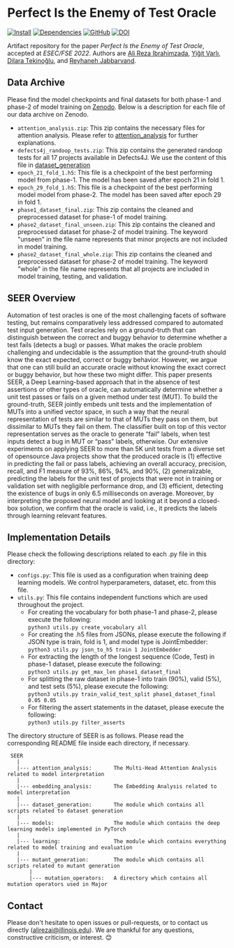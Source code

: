 # Perfect Is the Enemy of Test Oracle

[![Install](https://img.shields.io/badge/Install-Instructions-blue)](INSTALL.md)
[![Dependencies](https://img.shields.io/badge/-dependencies-green)](REQUIREMENTS.md)
[![GitHub](https://img.shields.io/github/license/Intelligent-CAT-Lab/SEER)](LICENSE)
[![DOI](https://zenodo.org/badge/DOI/10.5281/zenodo.6969272.svg)](https://doi.org/10.5281/zenodo.6969272)

Artifact repository for the paper _Perfect Is the Enemy of Test Oracle_, accepted at _ESEC/FSE 2022_.
Authors are [Ali Reza Ibrahimzada][ali], [Yiğit Varlı][yigit], [Dilara Tekinoğlu][dilara], and [Reyhaneh Jabbarvand][reyhaneh].

[ali]: https://alibrahimzada.github.io/
[yigit]: https://github.com/yigitv4rli
[dilara]: https://dtekinoglu.github.io/
[reyhaneh]: https://reyhaneh.cs.illinois.edu/index.htm

## Data Archive
Please find the model checkpoints and final datasets for both phase-1 and phase-2 of model training on [Zenodo](https://doi.org/10.5281/zenodo.6969272). Below is a description for each file of our data archive on Zenodo.
* `attention_analysis.zip`: This zip contains the necessary files for attention analysis. Please refer to [attention_analysis](attention_analysis) for further explanations.
* `defects4j_randoop_tests.zip`: This zip contains the generated randoop tests for all 17 projects available in Defects4J. We use the content of this file in [dataset_generation](dataset_generation)
* `epoch_21_fold_1.h5`: This file is a checkpoint of the best performing model from phase-1. The model has been saved after epoch 21 in fold 1.
* `epoch_29_fold_1.h5`: This file is a checkpoint of the best performing model model from phase-2. The model has been saved after epoch 29 in fold 1.
* `phase1_dataset_final.zip`: This zip contains the cleaned and preprocessed dataset for phase-1 of model training.
* `phase2_dataset_final_unseen.zip`: This zip contains the cleaned and preprocessed dataset for phase-2 of model training. The keyword "unseen" in the file name represents that minor projects are not included in model training.
* `phase2_dataset_final_whole.zip`: This zip contains the cleaned and preprocessed dataset for phase-2 of model training. The keyword "whole" in the file name represents that all projects are included in model training, testing, and validation.

## SEER Overview
Automation of test oracles is one of the most challenging facets of software testing, but remains comparatively less addressed compared to automated test input generation. Test oracles rely on a ground-truth that can distinguish between the correct and buggy behavior to determine whether a test fails (detects a bug) or passes. What makes the oracle problem challenging and undecidable is the assumption that the ground-truth should know the exact expected, correct or buggy behavior. However, we argue that one can still build an accurate oracle without knowing the exact correct or buggy behavior, but how these two might differ. This paper presents SEER, a Deep Learning-based approach that in the absence of test assertions or other types of oracle, can automatically determine whether a unit test passes or fails on a given method under test (MUT). To build the ground-truth, SEER jointly embeds unit tests and the implementation of MUTs into a unified vector space, in such a way that the neural representation of tests are similar to that of MUTs they pass on them, but dissimilar to MUTs they fail on them. The classifier built on top of this vector representation serves as the oracle to generate “fail” labels, when test inputs detect a bug in MUT or “pass” labels, otherwise. Our extensive experiments on applying SEER to more than 5K unit tests from a diverse set of opensource Java projects show that the produced oracle is (1) effective in predicting the fail or pass labels, achieving an overall accuracy, precision, recall, and F1 measure of 93%, 86%, 94%, and 90%, (2) generalizable, predicting the labels for the unit test of projects that were not in training or validation set with negligible performance drop, and (3) efficient, detecting the existence of bugs in only 6.5 milliseconds on average. Moreover, by interpreting the proposed neural model and looking at it beyond a closed-box solution, we confirm that the oracle is valid, i.e., it predicts the labels through learning relevant features.

## Implementation Details
Please check the following descriptions related to each .py file in this directory:
* `configs.py`: This file is used as a configuration when training deep learning models. We control hyperparameters, dataset, etc. from this file.
* `utils.py`: This file contains independent functions which are used throughout the project.
  * For creating the vocabulary for both phase-1 and phase-2, please execute the following:  
  `python3 utils.py create_vocabulary all`
  * For creating the .h5 files from JSONs, please execute the following if JSON type is train, fold is 1, and model type is JointEmbedder:  
  `python3 utils.py json_to_h5 train 1 JointEmbedder`
  * For extracting the length of the longest sequence (Code, Test) in phase-1 dataset, please execute the following:  
  `python3 utils.py get_max_len phase1_dataset_final`
  * For splitting the raw dataset in phase-1 into train (90%), valid (5%), and test sets (5%), please execute the following:  
  `python3 utils.py train_valid_test_split phase1_dataset_final 0.05 0.05`
  * For filtering the assert statements in the dataset, please execute the following:  
  `python3 utils.py filter_asserts`

The directory structure of SEER is as follows. Please read the corresponding README file inside each directory, if necessary.

     SEER
       |
       |--- attention_analysis:       The Multi-Head Attention Analysis related to model interpretation
       |
       |--- embedding_analysis:       The Embedding Analysis related to model interpretation
       |
       |--- dataset_generation:       The module which contains all scripts related to dataset generation
       |
       |--- models:                   The module which contains the deep learning models implemented in PyTorch
       |
       |--- learning:                 The module which contains everything related to model training and evaluation
       |
       |--- mutant_generation:        The module which contains all scripts related to mutant generation
           |
           |--- mutation_operators:   A directory which contains all mutation operators used in Major

## Contact

Please don't hesitate to open issues or pull-requests, or to contact us directly (alirezai@illinois.edu). We are thankful for any questions, constructive criticism, or interest. :blush:
